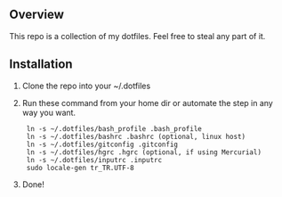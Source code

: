 ## Overview

This repo is a collection of my dotfiles. Feel free to steal any part of it.

## Installation

1. Clone the repo into your ~/.dotfiles
2. Run these command from your home dir or automate the step in any way you want.
 	
		ln -s ~/.dotfiles/bash_profile .bash_profile
		ln -s ~/.dotfiles/bashrc .bashrc (optional, linux host)
    	ln -s ~/.dotfiles/gitconfig .gitconfig
    	ln -s ~/.dotfiles/hgrc .hgrc (optional, if using Mercurial)
    	ln -s ~/.dotfiles/inputrc .inputrc
    	sudo locale-gen tr_TR.UTF-8
3. Done!